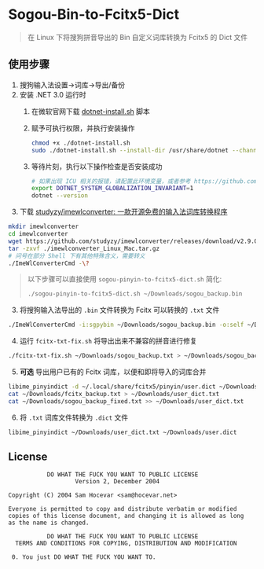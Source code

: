 # Sogou-Bin-to-Fcitx5-Dict
> 在 Linux 下将搜狗拼音导出的 Bin 自定义词库转换为 Fcitx5 的 Dict 文件

## 使用步骤
1. 搜狗输入法设置->词库->导出/备份
2. 安装 .NET 3.0 运行时
    1. 在微软官网下载 [dotnet-install.sh](https://dot.net/v1/dotnet-install.sh) 脚本
    2. 赋予可执行权限，并执行安装操作
        ```bash
        chmod +x ./dotnet-install.sh
        sudo ./dotnet-install.sh --install-dir /usr/share/dotnet --channel 3.0
        ```

    3. 等待片刻，执行以下操作检查是否安装成功
        ```bash
        # 如果出现 ICU 相关的报错，请配置此环境变量，或者参考 https://github.com/dotnet/core/issues/2186#issuecomment-472559583 设置配置文件
        export DOTNET_SYSTEM_GLOBALIZATION_INVARIANT=1
        dotnet --version
        ```
2. 下载 [studyzy/imewlconverter: 一款开源免费的输入法词库转换程序](https://github.com/studyzy/imewlconverter)
```bash
mkdir imewlconverter
cd imewlconverter
wget https://github.com/studyzy/imewlconverter/releases/download/v2.9.0/imewlconverter_Linux_Mac.tar.gz
tar -zxvf ./imewlconverter_Linux_Mac.tar.gz
# 问号在部分 Shell 下有其他特殊含义，需要转义
./ImeWlConverterCmd -\?
```
> 以下步骤可以直接使用 `sogou-pinyin-to-fcitx5-dict.sh` 简化:
> ```bash
> ./sogou-pinyin-to-fcitx5-dict.sh ~/Downloads/sogou_backup.bin
> ```
3. 将搜狗输入法导出的 `.bin` 文件转换为 Fcitx 可以转换的 `.txt` 文件
```bash
./ImeWlConverterCmd -i:sgpybin ~/Downloads/sogou_backup.bin -o:self ~/Downloads/sogou_backup.txt "-f:213' nyyy" -r:baidu
```
4. 运行 `fcitx-txt-fix.sh` 将导出出来不兼容的拼音进行修复
```bash
./fcitx-txt-fix.sh ~/Downloads/sogou_backup.txt > ~/Downloads/sogou_backup_fixed.txt
```
5. **可选** 导出用户已有的 Fcitx 词库，以便和即将导入的词库合并
```bash
libime_pinyindict -d ~/.local/share/fcitx5/pinyin/user.dict ~/Downloads/fcitx_backup.txt
cat ~/Downloads/fcitx_backup.txt > ~/Downloads/user_dict.txt
cat ~/Downloads/sogou_backup_fixed.txt >> ~/Downloads/user_dict.txt
```
6. 将 `.txt` 词库文件转换为 `.dict` 文件
```bash
libime_pinyindict ~/Downloads/user_dict.txt ~/Downloads/user.dict
```

## License
```
           DO WHAT THE FUCK YOU WANT TO PUBLIC LICENSE
                   Version 2, December 2004
 
Copyright (C) 2004 Sam Hocevar <sam@hocevar.net>

Everyone is permitted to copy and distribute verbatim or modified
copies of this license document, and changing it is allowed as long
as the name is changed.
 
           DO WHAT THE FUCK YOU WANT TO PUBLIC LICENSE
  TERMS AND CONDITIONS FOR COPYING, DISTRIBUTION AND MODIFICATION

 0. You just DO WHAT THE FUCK YOU WANT TO.
```
